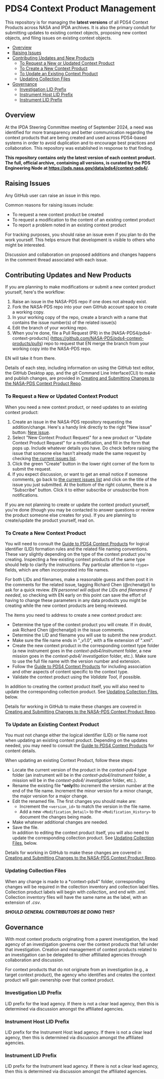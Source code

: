 # PDS4 Context Product Management
This repository is for managing the **latest versions** of all PDS4 Context Products across NASA and IPDA archives. It is also the primary conduit for submitting updates to existing context objects, proposing new context objects, and filing issues on existing context objects.

- [Overview](#overview)
- [Raising Issues](#raising-issues)
- [Contributing Updates and New Products](#contributing-updates-and-new-products)
  - [To Request a New or Updated Context Product](#to-request-a-new-or-updated-context-product)
  - [To Create a New Context Product](#to-create-a-new-context-product)
  - [To Update an Existing Context Product](#to-update-an-existing-context-product)
  - [Updating Collection Files](#updating-collection-files)
- [Governance](#governance)
  - [Investigation LID Prefix](#investigation-lid-prefix)
  - [Instrument Host LID Prefix](#instrument-host-lid-prefix)
  - [Instrument LID Prefix](#instrument-lid-prefix)

## Overview
 At the IPDA Steering Committee meeting of September 2024, a need was identified for more transparency and better communication regarding the context products that are being created and used across PDS4-based systems in order to avoid duplication and to encourage best practices and collaboration. This repository was established in response to that finding.

**This repository contains only the latest version of each context product. The full, official archive, containing all versions, is curated by the PDS Engineering Node at https://pds.nasa.gov/data/pds4/context-pds4/.**

## Raising Issues

Any GitHub user can raise an issue in this repo. 

Common reasons for raising issues include:
- To request a new context product be created
- To request a modification to the content of an existing context product
- To report a problem noted in an existing context product

For tracking purposes, you should raise an issue even if you plan to do the work yourself. This helps ensure that development is visible to others who might be interested.

Discussion and collaboration on proposed additions and changes happens in the comment thread associated with each issue. 

## Contributing Updates and New Products

If you are planning to make modifications or submit a new context product yourself, here's the workflow:
1. Raise an issue in the NASA-PDS repo if one does not already exist.
2. Fork the NASA-PDS repo into your own GitHub account space to create a working copy.
3. In your working copy of the repo, create a branch with a name that contains the issue 
number(s) of the related issue(s)
4. Edit the branch of your working repo.
5. When you're done, file a Pull Request (PR) in the [NASA-PDS4/pds4-context-products]
(https://github.com/NASA-PDS/pds4-context-products/pulls) repo to request that EN merge the 
branch from your working copy into the NASA-PDS repo.

EN will take it from there.

Details of each step, including information on using the GitHub text editor, the GitHub 
Desktop app, and the git Command Line Interface(CLI) to make and publish changes, are 
provided in [Creating and Submitting Changes to the NASA-PDS Context Product Repo](EditSBS.md).

### To Request a New or Updated Context Product
When you need a new context product, or need updates to an existing context product: 
1. Create an issue in the NASA-PDS repository requesting the addition/change. 
Here's a handy link directly to the right "New issue" button: [New issue](https://github.com/NASA-PDS/pds4-context-products/issues/new/choose). 
2. Select "New Context Product Request" for a new product or "Update Context Product Request" 
for a modification, and fill in the form that pops up. 
Include whatever details you have. Do check before raising the issue that someone else hasn't 
already made the same request by checking [the current issues list](https://github.com/NASA-PDS/pds4-context-products/issues).
3. Click the green "Create" button in the lower right corner of the form to submit the 
request.
4. If you expect discussion, or want to get an email notice if someone comments, go back to 
[the current issues list](https://github.com/NASA-PDS/pds4-context-products/issues) and
click on the title of the issue you just submitted. At the bottom of the right column, there
is a "Subscribe" button. Click it to either subscribe or unsubscribe from notifications.

If you are not planning to create or update the context product yourself, you're done (though 
you may be contacted to answer questions or review the product someone else creates for you). 
If you are planning to create/update the product yourself, read on.  

### To Create a New Context Product

You will need to consult the [Guide to PDS4 Context Products](https://pds.nasa.gov/datastandards/documents/context/PDS4_Context_Products_Guide.v3.pdf) for 
logical identifier (LID) formation rules and the related file naming conventions. These 
vary slightly depending on the type of the context product you're creating. Inspecting
a few existing context products of the same type should help to clarify the instructions.
Pay particular attention to ```<type>``` fields, which are often incorporated into file 
names.

For both LIDs and filenames, make a reasonable guess and then post it in the comments
for the related issue, tagging Richard Chen (@rchenatjpl) to ask for a quick review. *EN 
personnel will adjust the LIDs and filenames if needed*, so checking with EN early on 
this point can save the effort of having to change these parameters in any data products you 
might be creating while the new context products are being reviewed. 

The items you need to address to create a new context product are:
- Determine the type of the context product you will create. If in doubt, ask Richard Chen 
(@rchenatjpl) in the issue comments.
- Determine the LID and filename you will use to submit the new product.
- Make sure the file name ends in "_v1.0", with a file extension of ".xml".
- Create the new context product in the corresponding context type folder (a new instrument 
goes in the *context-pds4/instrument* folder, a new mission goes in the *context-pds4/
investigation* folder, etc.). Make sure to use the full file name with the version number and 
extension. 
- Follow the [Guide to PDS4 Context Products](https://pds.nasa.gov/datastandards/documents/context/PDS4_Context_Products_Guide.v3.pdf) 
for including association and other aspects of content specific to the context type. 
- Validate the context product using the *Validate Tool*, if possible.

In addition to creating the context product itself, you will also need to update the 
corresponding collection product. See [Updating Collection Files](#updating-collection-files), below.

Details for working in GitHub to make these changes are covered in [Creating and Submitting
Changes to the NASA-PDS Context Product Repo](EditSBS.md).

### To Update an Existing Context Product

You must not change either the logical identifier (LID) or file name root when updating an 
existing context product. Depending on the updates needed, you may need to consult the
[Guide to PDS4 Context Products](https://pds.nasa.gov/datastandards/documents/context/PDS4_Context_Products_Guide.v3.pdf) for content details.

When updating an existing Context Product, follow these steps:
- Locate the current version of the product in the *context-pds4* type folder (an instrument 
will be in the *context-pds4/instrument* folder, a mission will be in the *context-pds4/
investigation* folder, etc.).
- Rename the existing file ***only**8to increment the version number at the end of the file name. 
Increment the minor version for a minor change, the major version for a major change.
- Edit the renamed file. The first changes you should make are:
  - Increment the ```<version_id>``` to match the version in the file name.
  - Add a new ```<Modification_Detail>``` to the ```<Modification_History>``` to document
  the changes being made.
- Make whatever additional changes are needed.
- Save the file.  
In addition to editing the context product itself, you will also need to update the 
corresponding collection product. See [Updating Collection Files](#updating-collection-files), below.

Details for working in GitHub to make these changes are covered in [Creating and Submitting Changes to the NASA-PDS Context Product Repo](EditSBS.md).

### Updating Collection Files

When any change is made to a *context-pds4" folder, corresponding changes will be required in 
the collection inventory and collection label files. Collection product labels will begin with *collection_* and end with *.xml*. Collection inventory files will have the same name as 
the label, with an extension of *.csv*.

***SHOULD GENERAL CONTRIBUTORS BE DOING THIS?*** 

## Governance
With most context products originating from a parent investigation, the lead agency of an investigation governs over the context products that fall under that investigation. Creation and management of context products related to an investigation can be delegated to other affilliated agencies through collaboration and discussion.

For context products that do not originate from an investigation (e.g., a target context product), the agency who identifies and creates the context product will gain ownership over that context product.

### Investigation LID Prefix
LID prefix for the lead agency. If there is not a clear lead agency, then this is determined via discussion amongst the affiliated agencies.

### Instrument Host LID Prefix
LID prefix for the Instrument Host lead agency. If there is not a clear lead agency, then this is determined via discussion amongst the affiliated agencies.

### Instrument LID Prefix
LID prefix for the Instrument lead agency. If there is not a clear lead agency, then this is determined via discussion amongst the affiliated agencies.


